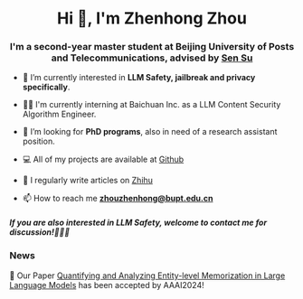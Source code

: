 <h1 align="center">Hi 👋, I'm Zhenhong Zhou</h1>
<h3 align="center">
  I'm a second-year master student at Beijing University of Posts and Telecommunications, advised by 
  <a href="https://scholar.google.com/citations?user=JaDhAfsAAAAJ">Sen Su</a>
</h3>

- 🔭 I’m currently interested in **LLM Safety, jailbreak and privacy specifically**.

- 👨‍💻 I'm currently interning at Baichuan Inc. as a LLM Content Security Algorithm Engineer.

- 🤝 I’m looking for **PhD programs**, also in need of a research assistant position.

- 💻 All of my projects are available at [Github](https://github.com/ydyjya)

- 📝 I regularly write articles on [Zhihu](https://www.zhihu.com/people/warrior-18-53)

- 📫 How to reach me **zhouzhenhong@bupt.edu.cn**

<h5 align="left">If you are also interested in LLM Safety, welcome to contact me for discussion!🥰🥰🥰</h5>
<p align="left">
</p>

### News

📰 Our Paper <a href="https://arxiv.org/abs/2308.15727">Quantifying and Analyzing Entity-level Memorization in Large Language Models</a> has been accepted by AAAI2024!
